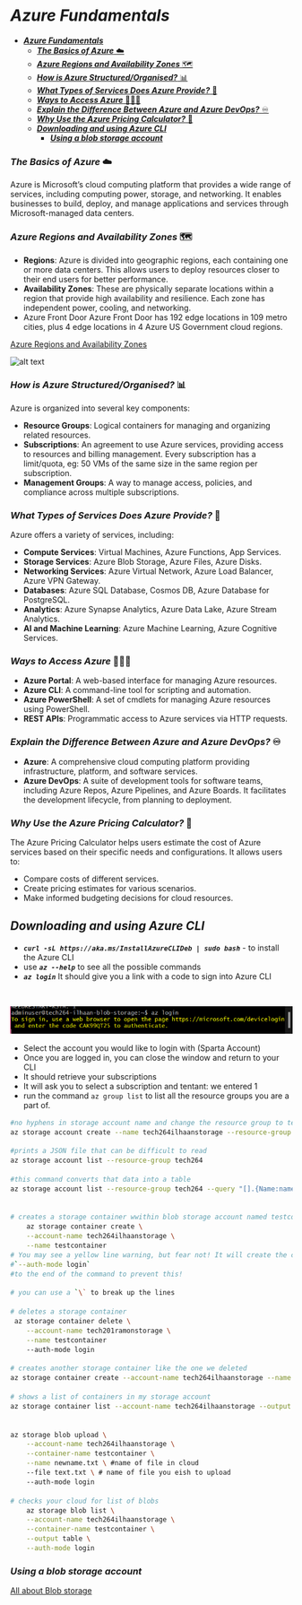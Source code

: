 # ***Azure Fundamentals***
- [***Azure Fundamentals***](#azure-fundamentals)
    - [***The Basics of Azure*** ☁️](#the-basics-of-azure-️)
    - [***Azure Regions and Availability Zones*** 🗺️](#azure-regions-and-availability-zones-️)
    - [***How is Azure Structured/Organised?*** 📊](#how-is-azure-structuredorganised-)
    - [***What Types of Services Does Azure Provide?*** 🛜](#what-types-of-services-does-azure-provide-)
    - [***Ways to Access Azure*** 👩🏾‍💻](#ways-to-access-azure-)
    - [***Explain the Difference Between Azure and Azure DevOps?*** ♾️](#explain-the-difference-between-azure-and-azure-devops-️)
    - [***Why Use the Azure Pricing Calculator?*** 🧮](#why-use-the-azure-pricing-calculator-)
  - [***Downloading and using Azure CLI***](#downloading-and-using-azure-cli)
    - [***Using a blob storage account***](#using-a-blob-storage-account)

### ***The Basics of Azure*** ☁️
Azure is Microsoft’s cloud computing platform that provides a wide range of services, including computing power, storage, and networking. It enables businesses to build, deploy, and manage applications and services through Microsoft-managed data centers.

### ***Azure Regions and Availability Zones*** 🗺️
- **Regions**: Azure is divided into geographic regions, each containing one or more data centers. This allows users to deploy resources closer to their end users for better performance.
- **Availability Zones**: These are physically separate locations within a region that provide high availability and resilience. Each zone has independent power, cooling, and networking.
- Azure Front Door
Azure Front Door has 192 edge locations in 109 metro cities, plus 4 edge locations in 4 Azure US Government cloud regions.

[Azure Regions and Availability Zones](https://holori.com/list-of-all-azure-regions-and/)

![alt text](/tech264-cloud-linux/cloud/azure/azure-images/azure-regions-map.png)

### ***How is Azure Structured/Organised?*** 📊
Azure is organized into several key components:
- **Resource Groups**: Logical containers for managing and organizing related resources.
- **Subscriptions**: An agreement to use Azure services, providing access to resources and billing management. Every subscription has a limit/quota, eg: 50 VMs of the same size in the same region per subscription.
- **Management Groups**: A way to manage access, policies, and compliance across multiple subscriptions.

### ***What Types of Services Does Azure Provide?*** 🛜
Azure offers a variety of services, including:
- **Compute Services**: Virtual Machines, Azure Functions, App Services.
- **Storage Services**: Azure Blob Storage, Azure Files, Azure Disks.
- **Networking Services**: Azure Virtual Network, Azure Load Balancer, Azure VPN Gateway.
- **Databases**: Azure SQL Database, Cosmos DB, Azure Database for PostgreSQL.
- **Analytics**: Azure Synapse Analytics, Azure Data Lake, Azure Stream Analytics.
- **AI and Machine Learning**: Azure Machine Learning, Azure Cognitive Services.

### ***Ways to Access Azure*** 👩🏾‍💻
- **Azure Portal**: A web-based interface for managing Azure resources.
- **Azure CLI**: A command-line tool for scripting and automation.
- **Azure PowerShell**: A set of cmdlets for managing Azure resources using PowerShell.
- **REST APIs**: Programmatic access to Azure services via HTTP requests.

### ***Explain the Difference Between Azure and Azure DevOps?*** ♾️
- **Azure**: A comprehensive cloud computing platform providing infrastructure, platform, and software services.
- **Azure DevOps**: A suite of development tools for software teams, including Azure Repos, Azure Pipelines, and Azure Boards. It facilitates the development lifecycle, from planning to deployment.

### ***Why Use the Azure Pricing Calculator?*** 🧮
The Azure Pricing Calculator helps users estimate the cost of Azure services based on their specific needs and configurations. It allows users to:
- Compare costs of different services.
- Create pricing estimates for various scenarios.
- Make informed budgeting decisions for cloud resources.

## ***Downloading and using Azure CLI***
- ***`curl -sL https://aka.ms/InstallAzureCLIDeb | sudo bash`*** - to install the Azure CLI
- use ***`az --help`*** to see all the possible commands
- ***`az login`*** It should give you a link with a code to sign into Azure CLI
  
<br>

![alt text](image.png)
- Select the account you would like to login with (Sparta Account)
- Once you are logged in, you can close the window and return to your CLI
- It should retrieve your subscriptions
- It will ask you to select a subscription and tentant: we entered 1
- run the command `az group list` to list all the resource groups you are a part of.
  
```bash
#no hyphens in storage account name and change the resource group to tech264
az storage account create --name tech264ilhaanstorage --resource-group tech264 --location uksouth --sku Standard_LRS`***

#prints a JSON file that can be difficult to read
az storage account list --resource-group tech264

#this command converts that data into a table
az storage account list --resource-group tech264 --query "[].{Name:name, Location:location, Kind:kind}" --output table


# creates a storage container wwithin blob storage account named testcontainer
    az storage container create \
    --account-name tech264ilhaanstorage \
    --name testcontainer
# You may see a yellow line warning, but fear not! It will create the container anyway. We could add
#`--auth-mode login`
#to the end of the command to prevent this!

# you can use a `\` to break up the lines

# deletes a storage container
 az storage container delete \
    --account-name tech201ramonstorage \
    --name testcontainer
    --auth-mode login

# creates another storage container like the one we deleted
az storage container create --account-name tech264ilhaanstorage --name testcontainer --auth-mode login

# shows a list of containers in my storage account
az storage container list --account-name tech264ilhaanstorage --output table --auth-mode login


az storage blob upload \
    --account-name tech264ilhaanstorage \
    --container-name testcontainer \
    --name newname.txt \ #name of file in cloud 
    --file text.txt \ # name of file you eish to upload
    --auth-mode login

# checks your cloud for list of blobs
    az storage blob list \
    --account-name tech264ilhaanstorage \
    --container-name testcontainer \
    --output table \
    --auth-mode login
```


### ***Using a blob storage account***
[All about Blob storage](/tech264-cloud-linux/cloud/azure/blob-storage.mds)